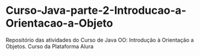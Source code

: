 # Curso-Java-parte-2-Introducao-a-Orientacao-a-Objeto
Repositório das atividades do Curso de Java OO: Introdução à Orientação a Objetos. Curso da Plataforma Alura
